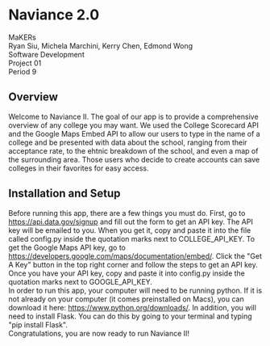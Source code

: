 # Naviance 2.0
MaKERs<br>
Ryan Siu, Michela Marchini, Kerry Chen, Edmond Wong<br>
Software Development<br>
Project 01<br>
Period 9<br>

## Overview
Welcome to Naviance II.  The goal of our app is to provide a comprehensive overview of any college you may want.  We used the College Scorecard API and the Google Maps Embed API to allow our users to type in the name of a college and be presented with data about the school, ranging from their acceptance rate, to the ehtnic breakdown of the school, and even a map of the surrounding area.  Those users who decide to create accounts can save colleges in their favorites for easy access.

## Installation and Setup
Before running this app, there are a few things you must do.  First, go to https://api.data.gov/signup and fill out the form to get an API key.  The API key will be emailed to you.  When you get it, copy and paste it into the file called config.py inside the quotation marks next to COLLEGE_API_KEY.  To get the Google Maps API key, go to https://developers.google.com/maps/documentation/embed/.  Click the "Get A Key" button in the top right corner and follow the steps to get an API key.  Once you have your API key, copy and paste it into config.py inside the quotation marks next to GOOGLE_API_KEY. <br>
In order to run this app, your computer will need to be running python.  If it is not already on your computer (it comes preinstalled on Macs), you can download it here: https://www.python.org/downloads/.  In addition, you will need to install Flask.  You can do this by going to your terminal and typing "pip install Flask". <br>
Congratulations, you are now ready to run Naviance II!
